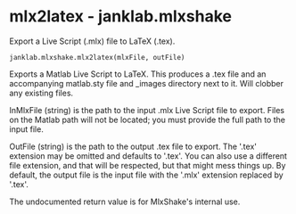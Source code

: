 # mlx2latex - janklab.mlxshake

Export a Live Script (.mlx) file to LaTeX (.tex).

    janklab.mlxshake.mlx2latex(mlxFile, outFile)

Exports a Matlab Live Script to LaTeX. This produces a .tex file and an
accompanying matlab.sty file and <foo>_images directory next to it. Will
clobber any existing files.

InMlxFile (string) is the path to the input .mlx Live Script file to export.
Files on the Matlab path will not be located; you must provide the full path
to the input file.

OutFile (string) is the path to the output .tex file to export. The
'.tex' extension may be omitted and defaults to '.tex'. You can also use a
different file extension, and that will be respected, but that might mess things
up. By default, the output file is the input file with the '.mlx' extension
replaced by '.tex'.

The undocumented return value is for MlxShake's internal use.



